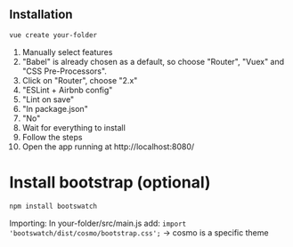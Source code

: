 ## Installation
```bash
vue create your-folder
```

1. Manually select features
2. "Babel" is already chosen as a default, so choose "Router", "Vuex" and "CSS Pre-Processors".
3. Click on "Router", choose "2.x"
4. "ESLint + Airbnb config"
5. "Lint on save"
6. "In package.json"
7. "No"
8. Wait for everything to install
9. Follow the steps
10. Open the app running at http://localhost:8080/

# Install bootstrap (optional)
```bash
npm install bootswatch
```
Importing: In your-folder/src/main.js add: ```import 'bootswatch/dist/cosmo/bootstrap.css';``` -> cosmo is a specific theme

